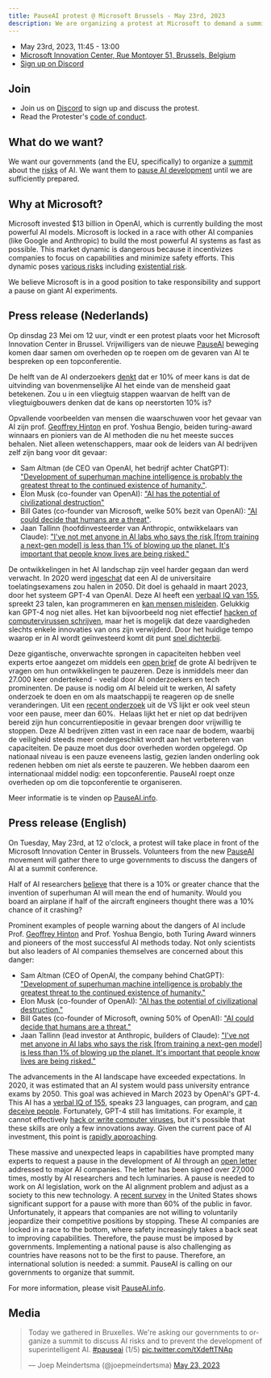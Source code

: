 ```yaml
---
title: PauseAI protest @ Microsoft Brussels - May 23rd, 2023
description: We are organizing a protest at Microsoft to demand a summit to pause AI development.
---
```


<script>
    import WidgetConsent from '$lib/components/WidgetConsent.svelte'
</script>

- May 23rd, 2023, 11:45 - 13:00
- [Microsoft Innovation Center, Rue Montoyer 51, Brussels, Belgium](https://goo.gl/maps/bvLbHDt61eSfpZV28?coh=178571&entry=tt)
- [Sign up on Discord](https://discord.gg/2XXWXvErfA?event=1105793166927470592)

## Join

- Join us on [Discord](https://discord.gg/2XXWXvErfA?event=1105793166927470592) to sign up and discuss the protest.
- Read the Protester's [code of conduct](/protesters-code-of-conduct).

## What do we want?

We want our governments (and the EU, specifically) to organize a [summit](/summit) about the [risks](/risks) of AI.
We want them to [pause AI development](/proposal) until we are sufficiently prepared.

## Why at Microsoft?

Microsoft invested $13 billion in OpenAI, which is currently building the most powerful AI models.
Microsoft is locked in a race with other AI companies (like Google and Anthropic) to build the most powerful AI systems as fast as possible.
This market dynamic is dangerous because it incentivizes companies to focus on capabilities and minimize safety efforts.
This dynamic poses [various risks](/risks) including [existential risk](/xrisk).

We believe Microsoft is in a good position to take responsibility and support a pause on giant AI experiments.

## Press release (Nederlands)

Op dinsdag 23 Mei om 12 uur, vindt er een protest plaats voor het Microsoft Innovation Center in Brussel. Vrijwilligers van de nieuwe [PauseAI](http://pauseai.info) beweging komen daar samen om overheden op te roepen om de gevaren van AI te bespreken op een topconferentie.

De helft van de AI onderzoekers [denkt](https://aiimpacts.org/2022-expert-survey-on-progress-in-ai/) dat er 10% of meer kans is dat de uitvinding van bovenmenselijke AI het einde van de mensheid gaat betekenen. Zou u in een vliegtuig stappen waarvan de helft van de vliegtuigbouwers denken dat de kans op neerstorten 10% is?

Opvallende voorbeelden van mensen die waarschuwen voor het gevaar van AI zijn prof. [Geoffrey Hinton](https://www.reuters.com/technology/ai-pioneer-says-its-threat-world-may-be-more-urgent-than-climate-change-2023-05-05/) en prof. Yoshua Bengio, beiden turing-award winnaars en pioniers van de AI methoden die nu het meeste succes behalen. Niet alleen wetenschappers, maar ook de leiders van AI bedrijven zelf zijn bang voor dit gevaar:

- Sam Altman (de CEO van OpenAI, het bedrijf achter ChatGPT): ["Development of superhuman machine intelligence is probably the greatest threat to the continued existence of humanity."](https://blog.samaltman.com/machine-intelligence-part-1).
- Elon Musk (co-founder van OpenAI): ["AI has the potential of civilizational destruction"](https://www.inc.com/ben-sherry/elon-musk-ai-has-the-potential-of-civilizational-destruction.html)
- Bill Gates (co-founder van Microsoft, welke 50% bezit van OpenAI): ["AI could decide that humans are a threat"](https://www.denisonforum.org/daily-article/bill-gates-ai-humans-threat/).
- Jaan Tallinn (hoofdinvesteerder van Anthropic, ontwikkelaars van Claude): ["I've not met anyone in AI labs who says the risk [from training a next-gen model] is less than 1% of blowing up the planet. It's important that people know lives are being risked."](https://twitter.com/liron/status/1656929936639430657)

De ontwikkelingen in het AI landschap zijn veel harder gegaan dan werd verwacht. In 2020 werd [ingeschat](https://www.metaculus.com/questions/3479/date-weakly-general-ai-is-publicly-known/) dat een AI de universitaire toelatingsexamens zou halen in 2050. Dit doel is gehaald in maart 2023, door het systeem GPT-4 van OpenAI. Deze AI heeft een [verbaal IQ van 155](https://bgr.com/tech/chatgpt-took-an-iq-test-and-its-score-was-sky-high/), spreekt 23 talen, kan programmeren en [kan mensen misleiden](https://www.theinsaneapp.com/2023/03/gpt4-passed-captcha-test.html). Gelukkig kan GPT-4 nog niet alles. Het kan bijvoorbeeld nog niet effectief [hacken of computervirussen schrijven](https://pauseai.info/cybersecurity-risks), maar het is mogelijk dat deze vaardigheden slechts enkele innovaties van ons zijn verwijderd. Door het huidige tempo waarop er in AI wordt geïnvesteerd komt dit punt [snel dichterbij](https://pauseai.info/urgency).

Deze gigantische, onverwachte sprongen in capaciteiten hebben veel experts ertoe aangezet om middels een [open brief](https://futureoflife.org/open-letter/pause-giant-ai-experiments/) de grote AI bedrijven te vragen om hun ontwikkelingen te pauzeren. Deze is inmiddels meer dan 27.000 keer ondertekend - veelal door AI onderzoekers en tech prominenten. De pause is nodig om AI beleid uit te werken, AI safety onderzoek te doen en om als maatschappij te reageren op de snelle veranderingen. Uit een [recent onderzoek](https://forum.effectivealtruism.org/posts/EoqeJCBiuJbMTKfPZ/unveiling-the-american-public-opinion-on-ai-moratorium-and) uit de VS lijkt er ook veel steun voor een pause, meer dan 60%.  Helaas lijkt het er niet op dat bedrijven bereid zijn hun concurrentiepositie in gevaar brengen door vrijwillig te stoppen. Deze AI bedrijven zitten vast in een race naar de bodem, waarbij de veiligheid steeds meer ondergeschikt wordt aan het verbeteren van capaciteiten. De pauze moet dus door overheden worden opgelegd. Op nationaal niveau is een pauze eveneens lastig, gezien landen onderling ook redenen hebben om niet als eerste te pauzeren. We hebben daarom een internationaal middel nodig: een topconferentie. PauseAI roept onze overheden op om die topconferentie te organiseren.

Meer informatie is te vinden op [PauseAI.info](http://pauseai.info).

## Press release (English)

On Tuesday, May 23rd, at 12 o'clock, a protest will take place in front of the Microsoft Innovation Center in Brussels. Volunteers from the new [PauseAI](http://pauseai.info) movement will gather there to urge governments to discuss the dangers of AI at a summit conference.

Half of AI researchers [believe](https://aiimpacts.org/2022-expert-survey-on-progress-in-ai/) that there is a 10% or greater chance that the invention of superhuman AI will mean the end of humanity. Would you board an airplane if half of the aircraft engineers thought there was a 10% chance of it crashing?

Prominent examples of people warning about the dangers of AI include Prof. [Geoffrey Hinton](https://www.reuters.com/technology/ai-pioneer-says-its-threat-world-may-be-more-urgent-than-climate-change-2023-05-05/) and Prof. Yoshua Bengio, both Turing Award winners and pioneers of the most successful AI methods today. Not only scientists but also leaders of AI companies themselves are concerned about this danger:

- Sam Altman (CEO of OpenAI, the company behind ChatGPT): ["Development of superhuman machine intelligence is probably the greatest threat to the continued existence of humanity."](https://blog.samaltman.com/machine-intelligence-part-1)
- Elon Musk (co-founder of OpenAI): ["AI has the potential of civilizational destruction."](https://www.inc.com/ben-sherry/elon-musk-ai-has-the-potential-of-civilizational-destruction.html)
- Bill Gates (co-founder of Microsoft, owning 50% of OpenAI): ["AI could decide that humans are a threat."](https://www.denisonforum.org/daily-article/bill-gates-ai-humans-threat/)
- Jaan Tallinn (lead investor at Anthropic, builders of Claude): ["I've not met anyone in AI labs who says the risk [from training a next-gen model] is less than 1% of blowing up the planet. It's important that people know lives are being risked."](https://twitter.com/liron/status/1656929936639430657)

The advancements in the AI landscape have exceeded expectations. In 2020, it was estimated that an AI system would pass university entrance exams by 2050. This goal was achieved in March 2023 by OpenAI's GPT-4. This AI has a [verbal IQ of 155](https://bgr.com/tech/chatgpt-took-an-iq-test-and-its-score-was-sky-high/), speaks 23 languages, can program, and [can deceive people](https://www.theinsaneapp.com/2023/03/gpt4-passed-captcha-test.html). Fortunately, GPT-4 still has limitations. For example, it cannot effectively [hack or write computer viruses](https://pauseai.info/cybersecurity-risks), but it's possible that these skills are only a few innovations away. Given the current pace of AI investment, this point is [rapidly approaching](https://pauseai.info/urgency).

These massive and unexpected leaps in capabilities have prompted many experts to request a pause in the development of AI through an [open letter](https://futureoflife.org/open-letter/pause-giant-ai-experiments/) addressed to major AI companies. The letter has been signed over 27,000 times, mostly by AI researchers and tech luminaries. A pause is needed to work on AI legislation, work on the AI alignment problem and adjust as a society to this new technology. A [recent survey](https://forum.effectivealtruism.org/posts/EoqeJCBiuJbMTKfPZ/unveiling-the-american-public-opinion-on-ai-moratorium-and) in the United States shows significant support for a pause with more than 60% of the public in favor. Unfortunately, it appears that companies are not willing to voluntarily jeopardize their competitive positions by stopping. These AI companies are locked in a race to the bottom, where safety increasingly takes a back seat to improving capabilities. Therefore, the pause must be imposed by governments. Implementing a national pause is also challenging as countries have reasons not to be the first to pause. Therefore, an international solution is needed: a summit. PauseAI is calling on our governments to organize that summit.

For more information, please visit [PauseAI.info](http://pauseai.info).

## Media

<WidgetConsent>
<div>
<blockquote class="twitter-tweet"><p lang="en" dir="ltr">Today we gathered in Bruxelles. We&#39;re asking our governments to organize a summit to discuss AI risks and to prevent the development of superintelligent AI. <a href="https://twitter.com/hashtag/pauseai?src=hash&amp;ref_src=twsrc%5Etfw">#pauseai</a> (1/5) <a href="https://t.co/tXdeftTNAp">pic.twitter.com/tXdeftTNAp</a></p>&mdash; Joep Meindertsma (@joepmeindertsma) <a href="https://twitter.com/joepmeindertsma/status/1661047436905725953?ref_src=twsrc%5Etfw">May 23, 2023</a></blockquote> <script async src="https://platform.twitter.com/widgets.js" charset="utf-8"></script>
</div>
</WidgetConsent>
